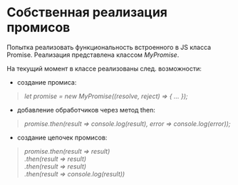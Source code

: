 # Собственная реализация промисов 

Попытка реализовать функциональность встроенного в JS класса Promise. 
Реализация представлена классом *MyPromise*.  

На текущий момент в классе реализованы след. возможности:
* создание промиса: 
> *let promise = new MyPromise((resolve, reject) => { ... });*
* добавление обработчиков через метод then:
> *promise.then(result => console.log(result), error => console.log(error));*
* создание цепочек промисов:
> *promise.then(result => result)  
.then(result => result)  
.then(result => result)  
.then(result => console.log(result))* 

